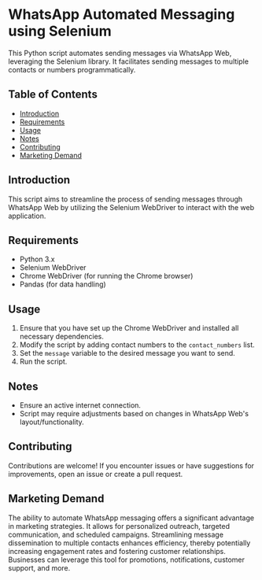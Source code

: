 # WhatsApp Automated Messaging using Selenium

This Python script automates sending messages via WhatsApp Web, leveraging the Selenium library. It facilitates sending messages to multiple contacts or numbers programmatically.

## Table of Contents

- [Introduction](#introduction)
- [Requirements](#requirements)
- [Usage](#usage)
- [Notes](#notes)
- [Contributing](#contributing)
- [Marketing Demand](#marketing-demand)

## Introduction

This script aims to streamline the process of sending messages through WhatsApp Web by utilizing the Selenium WebDriver to interact with the web application.

## Requirements

- Python 3.x
- Selenium WebDriver
- Chrome WebDriver (for running the Chrome browser)
- Pandas (for data handling)

## Usage

1. Ensure that you have set up the Chrome WebDriver and installed all necessary dependencies.
2. Modify the script by adding contact numbers to the `contact_numbers` list.
3. Set the `message` variable to the desired message you want to send.
4. Run the script.

## Notes

- Ensure an active internet connection.
- Script may require adjustments based on changes in WhatsApp Web's layout/functionality.

## Contributing

Contributions are welcome! If you encounter issues or have suggestions for improvements, open an issue or create a pull request.


## Marketing Demand

The ability to automate WhatsApp messaging offers a significant advantage in marketing strategies. It allows for personalized outreach, targeted communication, and scheduled campaigns. Streamlining message dissemination to multiple contacts enhances efficiency, thereby potentially increasing engagement rates and fostering customer relationships. Businesses can leverage this tool for promotions, notifications, customer support, and more.
